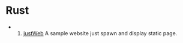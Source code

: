 # Rust
* 1. [justWeb](https://github.com/0x218/Rust/blob/main/justWeb/src/main.rs) A sample website just spawn and display static page.
